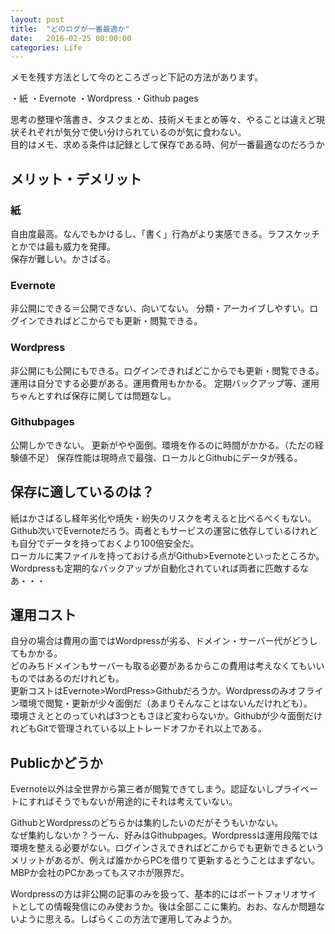```yaml
---
layout: post
title:  "どのログが一番最適か"
date:   2016-02-25 00:00:00
categories: Life
---
```


メモを残す方法として今のところざっと下記の方法があります。

・紙
・Evernote
・Wordpress
・Github pages

思考の整理や落書き、タスクまとめ、技術メモまとめ等々、やることは違えど現状それぞれが気分で使い分けられているのが気に食わない。  
目的はメモ、求める条件は記録として保存である時、何が一番最適なのだろうか

## メリット・デメリット
### 紙
自由度最高。なんでもかけるし、「書く」行為がより実感できる。ラフスケッチとかでは最も威力を発揮。  
保存が難しい。かさばる。

### Evernote
非公開にできる＝公開できない、向いてない。
分類・アーカイブしやすい。ログインできればどこからでも更新・閲覧できる。

### Wordpress
非公開にも公開にもできる。ログインできればどこからでも更新・閲覧できる。
運用は自分でする必要がある。運用費用もかかる。
定期バックアップ等、運用ちゃんとすれば保存に関しては問題なし。

### Githubpages
公開しかできない。
更新がやや面倒。環境を作るのに時間がかかる。（ただの経験値不足）
保存性能は現時点で最強、ローカルとGithubにデータが残る。


## 保存に適しているのは？
紙はかさばるし経年劣化や焼失・紛失のリスクを考えると比べるべくもない。
Github次いでEvernoteだろう。両者ともサービスの運営に依存しているけれども自分でデータを持っておくより100倍安全だ。  
ローカルに実ファイルを持っておける点がGithub>Evernoteといったところか。  
Wordpressも定期的なバックアップが自動化されていれば両者に匹敵するなあ・・・

## 運用コスト
自分の場合は費用の面ではWordpressが劣る、ドメイン・サーバー代がどうしてもかかる。  
どのみちドメインもサーバーも取る必要があるからこの費用は考えなくてもいいものではあるのだけれども。  
更新コストはEvernote>WordPress>Githubだろうか。Wordpressのみオフライン環境で閲覧・更新が少々面倒だ（あまりそんなことはないんだけれども）。  
環境さえととのっていれば3つともさほど変わらないか。Githubが少々面倒だけれどもGitで管理されている以上トレードオフかそれ以上である。

## Publicかどうか
Evernote以外は全世界から第三者が閲覧できてしまう。認証ないしプライベートにすればそうでもないが用途的にそれは考えていない。  

GithubとWordpressのどちらかは集約したいのだがそうもいかない。  
なぜ集約しないか？うーん、好みはGithubpages。Wordpressは運用段階では環境を整える必要がない。ログインさえできればどこからでも更新できるというメリットがあるが、例えば誰かからPCを借りて更新するとうことはまずない。MBPか会社のPCかあってもスマホが限界だ。

Wordpressの方は非公開の記事のみを扱って、基本的にはポートフォリオサイトとしての情報発信にのみ使おうか。後は全部ここに集約。おお、なんか問題ないように思える。しばらくこの方法で運用してみようか。
